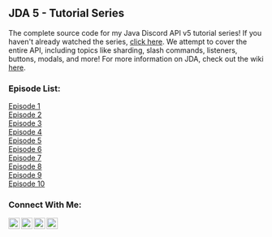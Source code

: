 ## JDA 5 - Tutorial Series
The complete source code for my Java Discord API v5 tutorial series! If you haven't already watched the series, [click here](https://www.youtube.com/TechnoVisionTV). We attempt to cover the entire API, including topics like sharding, slash commands, listeners, buttons, modals, and more! For more information on JDA, check out the wiki [here](https://jda.wiki/introduction/jda/).

### Episode List:

[Episode 1](https://github.com/TechnoVisionDev/JDA-Tutorial/tree/Tutorials/EP1) <br />
[Episode 2](https://github.com/TechnoVisionDev/JDA-Tutorial/tree/Tutorials/EP2) <br />
[Episode 3](https://github.com/TechnoVisionDev/JDA-Tutorial/tree/Tutorials/EP3) <br />
[Episode 4](https://github.com/TechnoVisionDev/JDA-Tutorial/tree/Tutorials/EP4) <br />
[Episode 5](https://github.com/TechnoVisionDev/JDA-Tutorial/tree/Tutorials/EP5) <br />
[Episode 6](https://github.com/TechnoVisionDev/JDA-Tutorial/tree/Tutorials/EP6) <br />
[Episode 7](https://github.com/TechnoVisionDev/JDA-Tutorial/tree/Tutorials/EP6) <br />
[Episode 8](https://github.com/TechnoVisionDev/JDA-Tutorial/tree/Tutorials/EP6) <br />
[Episode 9](https://github.com/TechnoVisionDev/JDA-Tutorial/tree/Tutorials/EP6) <br />
[Episode 10](https://github.com/TechnoVisionDev/JDA-Tutorial/tree/Tutorials/EP10) <br />

### Connect With Me:

[<img align="left" alt="TechnoVisionTV | YouTube" width="22px" src="https://cdn.jsdelivr.net/npm/simple-icons@v3/icons/youtube.svg" />][youtube]
[<img align="left" alt="TechnoVisionTV | Twitter" width="22px" src="https://cdn.jsdelivr.net/npm/simple-icons@v3/icons/twitter.svg" />][twitter]
[<img align="left" alt="tomm.peters | Instagram" width="22px" src="https://cdn.jsdelivr.net/npm/simple-icons@v3/icons/instagram.svg" />][instagram]
[<img align="left" alt="TechnoVision | Instagram" width="22px" src="https://cdn.jsdelivr.net/npm/simple-icons@v3/icons/discord.svg" />][discord]
<br />

[youtube]: https://youtube.com/TechnoVisionTV
[twitter]: https://twitter.com/TechnoVisionTV
[instagram]: https://instagram.com/tomm.peters
[discord]: https://discord.gg/EJuZutMeDK
